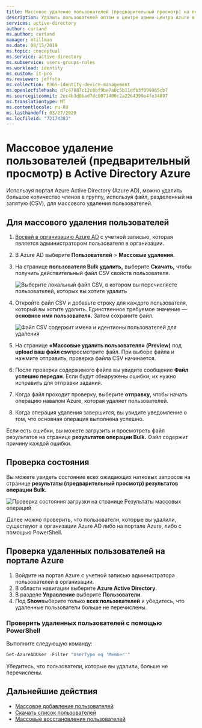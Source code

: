 ```yaml
---
title: Массовое удаление пользователей (предварительный просмотр) на портале Active Directory Azure Документы Майкрософт
description: Удалить пользователей оптом в центре админ-центра Azure в Active Directory Azure
services: active-directory
author: curtand
ms.author: curtand
manager: mtillman
ms.date: 08/15/2019
ms.topic: conceptual
ms.service: active-directory
ms.subservice: users-groups-roles
ms.workload: identity
ms.custom: it-pro
ms.reviewer: jeffsta
ms.collection: M365-identity-device-management
ms.openlocfilehash: d7c47887c12c8bf9be7a0c5b11dfb3f099965cb7
ms.sourcegitcommit: 2ec4b3d0bad7dc0071400c2a2264399e4fe34897
ms.translationtype: MT
ms.contentlocale: ru-RU
ms.lasthandoff: 03/27/2020
ms.locfileid: "72174383"
---
```

# <a name="bulk-delete-users-preview-in-azure-active-directory"></a>Массовое удаление пользователей (предварительный просмотр) в Active Directory Azure

Используя портал Azure Active Directory (Azure AD), можно удалить большое количество членов в группу, используя файл, разделенный на запятую (CSV), для массового удаления пользователей.

## <a name="to-bulk-delete-users"></a>Для массового удаления пользователей

1. [Восвай в организацию Azure AD](https://aad.portal.azure.com) с учетной записью, которая является администратором пользователя в организации.
1. В Azure AD выберите **Пользователей** > **Массовые удаления**.
1. На странице **пользователя Bulk удалить,** выберите **Скачать,** чтобы получить действительный файл CSV свойств пользователя.

   ![Выберите локальный файл CSV, в котором вы перечисляете пользователей, которых вы хотите удалить](./media/users-bulk-delete/bulk-delete.png)

1. Откройте файл CSV и добавьте строку для каждого пользователя, который вы хотите удалить. Единственное требуемое значение — **основное имя пользователя.** Затем сохраните файл.

   ![Файл CSV содержит имена и идентионы пользователей для удаления](./media/users-bulk-delete/delete-csv-file.png)

1. На странице **«Массовые удалить пользователя» (Preview)** под **upload ваш файл csv**просмотрите файл. При выборе файла и нажмите отправить, проверка файла CSV начинается.
1. После проверки содержимого файла вы увидите сообщение **Файл успешно передан**. Если будут обнаружены ошибки, их нужно исправить для отправки задания.
1. Когда файл проходит проверку, выберите **отправку,** чтобы начать операцию навалом Azure, которая удаляет пользователей.
1. Когда операция удаления завершится, вы увидите уведомление о том, что основная операция выполнена успешно.

Если есть ошибки, вы можете загрузить и просмотреть файл результатов на странице **результатов операции Bulk.** Файл содержит причину каждой ошибки.

## <a name="check-status"></a>Проверка состояния

Вы можете увидеть состояние всех ожидающих натковых запросов на странице **результаты (предварительный просмотр) результатов операции Bulk.**

   ![Проверка состояния загрузки на странице Результаты массовых операций](./media/users-bulk-delete/bulk-center.png)

Далее можно проверить, что пользователи, которые вы удалили, существуют в организации Azure AD либо на портале Azure, либо с помощью PowerShell.

## <a name="verify-deleted-users-in-the-azure-portal"></a>Проверка удаленных пользователей на портале Azure

1. Войдите на портал Azure с учетной записью администратора пользователей в организации.
1. В области навигации выберите **Azure Active Directory**.
1. В разделе **Управление** выберите **Пользователи**.
1. Под **Show**выберите только **всех пользователей** и убедитесь, что удаленные пользователи больше не перечислены.

### <a name="verify-deleted-users-with-powershell"></a>Проверить удаленных пользователей с помощью PowerShell

Выполните следующую команду:

``` PowerShell
Get-AzureADUser -Filter "UserType eq 'Member'"
```

Убедитесь, что пользователи, которые вы удалили, больше не перечислены.

## <a name="next-steps"></a>Дальнейшие действия

- [Массовое добавление пользователей](users-bulk-add.md)
- [Скачать список пользователей](users-bulk-download.md)
- [Массовые восстановления пользователей](users-bulk-restore.md)
